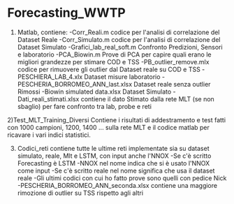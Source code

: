 # Forecasting_WWTP

1) Matlab, contiene:
	-Corr_Reali.m codice per l'analisi di correlazione del Dataset Reale
	-Corr_Simulato.m  codice per l'analisi di correlazione del Dataset Simulato
	-Grafici_lab_real_soft.m Confronto Predizioni, Sensori e laboratorio
	-PCA_Biowin.m Prove di PCA per capire quali erano le migliori grandezze per stimare COD e TSS
	-PB_outlier_remove.mlx codice per rimuovere gli outlier dal Dataset reale su COD e TSS
	-PESCHIERA_LAB_4.xlx Dataset misure laboratorio
	-PESCHERIA_BORROMEO_ANN_last.xlsx Dataset reale senza outlier Rimossi
	-Biowin simulated data.xlsx Dataset Simulato
	-Dati_reali_stimati.xlsx contiene il dato Stimato dalla rete MLT (se non sbaglio) per fare confronto tra lab, probe e reti

2)Test_MLT_Training_Diversi Contiene i risultati di addestramento e test fatti con 1000 campioni, 1200, 1400 ... sulla rete MLT e il codice matlab per ricavare i vari indici statistici.

3) Codici_reti contiene tutte le ultime reti implementate sia su dataset simulato, reale, Mlt e LSTM, con input anche l'NNOX
	-Se c'è scritto Forecasting è LSTM
	-NNOX nel nome indica che si è usato l'NNOX come input
	-Se c'è scritto reale nel nome significa che usa il dataset reale
	-Gli ultimi codici con cui ho fatto prove sono quelli con pedice Nick
	-PESCHERIA_BORROMEO_ANN_seconda.xlsx contiene una maggiore rimozione di outlier su TSS rispetto agli altri